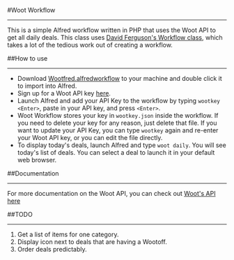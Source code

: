 #Woot Workflow
***
This is a simple Alfred workflow written in PHP that uses the Woot API to get all daily deals. This class uses [David Ferguson's Workflow class](http://dferg.us/workflows-class/), which takes a lot of the tedious work out of creating a workflow.


##How to use
***
- Download [Wootfred.alfredworkflow](https://github.com/rjventrone/woot-workflow/blob/master/Wootfred.alfredworkflow) to your machine and double click it to import into Alfred.
- Sign up for a Woot API key [here](https://account.Woot.com/welcome?ReturnUrl=%2fapplications "here").
- Launch Alfred and add your API Key to the workflow by typing `wootkey <Enter>`, paste in your API key, and press `<Enter>`.
- Woot Workflow stores your key in `wootkey.json` inside the workflow. If you need to delete your key for any reason, just delete that file. If you want to update your API Key, you can type `wootkey` again and re-enter your Woot API key, or you can edit the file directly.
- To display today's deals, launch Alfred and type `woot daily`. You will see today's list of deals. You can select a deal to launch it in your default web browser.



##Documentation
***
For more documentation on the Woot API, you can check out [Woot's API here](http://API.Woot.com/2 "Title")


##TODO
***
1. Get a list of items for one category.
2. Display icon next to deals that are having a Wootoff.
3. Order deals predictably.
